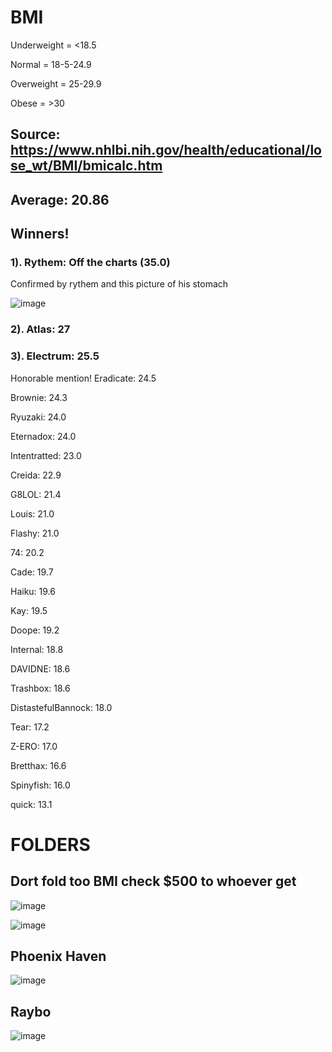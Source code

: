 # BMI

Underweight = <18.5

Normal = 18-5-24.9

Overweight = 25-29.9

Obese = >30

## Source: https://www.nhlbi.nih.gov/health/educational/lose_wt/BMI/bmicalc.htm

## Average: 20.86

## Winners!

### 1). Rythem: Off the charts (35.0)

Confirmed by rythem and this picture of his stomach

![image](https://user-images.githubusercontent.com/93102482/220803094-49b1c9f2-a57b-4405-aa10-e45821bc4eaf.png)

### 2). Atlas: 27

### 3). Electrum: 25.5

Honorable mention! Eradicate: 24.5

Brownie: 24.3

Ryuzaki: 24.0

Eternadox: 24.0

Intentratted: 23.0

Creida: 22.9

G8LOL: 21.4 

Louis: 21.0

Flashy: 21.0

74: 20.2

Cade: 19.7

Haiku: 19.6

Kay: 19.5

Doope: 19.2

Internal: 18.8

DAVIDNE: 18.6

Trashbox: 18.6

DistastefulBannock: 18.0

Tear: 17.2

Z-ERO: 17.0

Bretthax: 16.6

Spinyfish: 16.0

quick: 13.1

# FOLDERS

## Dort fold too BMI check $500 to whoever get

![image](https://user-images.githubusercontent.com/93102482/220802198-3bdee9d8-cc42-44c3-af1e-b6fb366697ff.png)

![image](https://user-images.githubusercontent.com/93102482/220802232-c01126dc-06fa-4999-8ec4-77e03c1f4eba.png)

## Phoenix Haven 

![image](https://user-images.githubusercontent.com/93102482/220803298-b23cb818-73e7-491a-8d57-7e162abb2094.png)

## Raybo

![image](https://user-images.githubusercontent.com/93102482/220805582-e6e36549-cabf-4a47-aa53-5a170eee315c.png)

